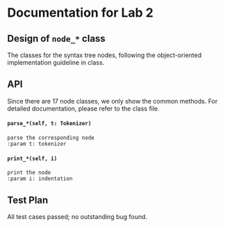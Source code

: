 # Documentation for Lab 2

## Design of `node_*` class
The classes for the syntax tree nodes, following the object-oriented
implementation guideline in class.

## API
Since there are 17 node classes, we only show the common methods. For
detailed documentation, please refer to the class file.

#### `parse_*(self, t: Tokenizer)`
>
    parse the corresponding node
    :param t: tokenizer
>

#### `print_*(self, i)`
>
    print the node
    :param i: indentation
>


## Test Plan
All test cases passed; no outstanding bug found.
